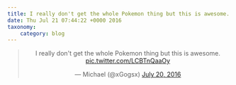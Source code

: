 ```yaml
---
title: I really don't get the whole Pokemon thing but this is awesome. http://twitter.com/TheSlainGod/status/755808410310963200/photo/1
date: Thu Jul 21 07:44:22 +0000 2016
taxonomy:
    category: blog
---
```

<blockquote class="twitter-tweet" align="center"><p lang="en" dir="ltr">I really don&#39;t get the whole Pokemon thing but this is awesome. <a href="http://twitter.com/TheSlainGod/status/755808410310963200/photo/1">pic.twitter.com/LCBTnQaaOy</a></p>&mdash; Michael (@xGogsx) <a href="https://twitter.com/xGogsx/status/755876264242708480">July 20, 2016</a></blockquote>
